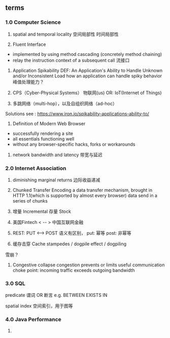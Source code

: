 ## terms

### 1.0 Computer Science
1. spatial and temporal locality
空间局部性
时间局部性

1. Fluent Interface
- implemented by using method cascading (concretely method chaining)
- relay the instruction context of a subsequent call
流接口

1. Application Spikability
DEF: An Application's Ability to Handle Unknown and/or Inconsistent Load
how an application can handle spiky behavior
峰值处理能力？

1. CPS（Cyber-Physical Systems）
物联网(us)
OR: IoT(Internet of Things)

1. 多跳网络（multi-hop），以及自组织网络（ad-hoc）

Solutions see : https://www.iron.io/spikability-applications-ability-to/

1. Definition of Modern Web Browser
- successfully rendering a site
- all essentials functioning well
- without any browser-specific hacks, forks or workarounds

1. network bandwidth and latency
带宽与延迟

### 2.0 Internet Association
1. diminishing marginal returns
边际收益递减

1. Chunked Transfer Encoding
a data transfer mechanism, brought in HTTP 1.1(which is supported by almost every browser)
data send in a series of chunks


1. 增量 Incremental
存量 Stock

1. 美国Fintech < -- > 中国互联网金融

1. REST: PUT <--> POST
语义有区别，
put: 幂等
post: 非幂等

1. 缓存击穿
Cache stampedes / dogpile effect / dogpiling

雪崩？

1. Congestive collapse
congestion prevents or limits useful communication
choke point: incoming traffic exceeds outgoing bandwidth

### 3.0 SQL
predicate 谓词
OR 断言
e.g. BETWEEN EXISTS IN

spatial index
空间索引，用于图等

### 4.0 Java Performance
1. 